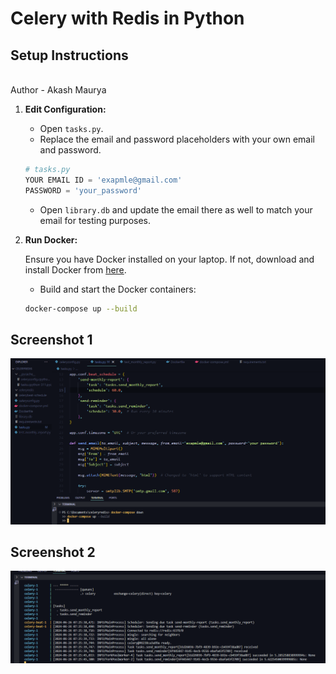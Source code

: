 # Celery with Redis in Python

## Setup Instructions
<br>
Author - Akash Maurya

1. **Edit Configuration:**

    - Open `tasks.py`.
    - Replace the email and password placeholders with your own email and password.

    ```python
    # tasks.py
    YOUR EMAIL ID = 'exapmle@gmail.com'
    PASSWORD = 'your_password'
    ```

    - Open `library.db` and update the email there as well to match your email for testing purposes.

2. **Run Docker:**

    Ensure you have Docker installed on your laptop. If not, download and install Docker from [here](https://www.docker.com/products/docker-desktop).

    - Build and start the Docker containers:

    ```sh
    docker-compose up --build
    ```

## Screenshot 1

![Celery Redis Setup](https://github.com/Akashsky13/celery-redis-in-python/blob/main/Screenshot%202024-06-26%20125515.png)

## Screenshot 2

![Celery Redis Setup](https://github.com/Akashsky13/celery-redis-in-python/blob/main/Screenshot%202024-06-26%20125615.png)

